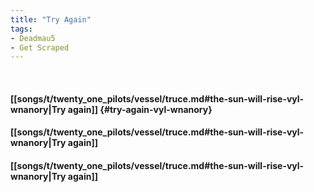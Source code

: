 ```yaml
---
title: "Try Again"
tags:
- Deadmau5
- Get Scraped
---
```

&nbsp;
#### [[songs/t/twenty_one_pilots/vessel/truce.md#the-sun-will-rise-vyl-wnanory|Try again]] {#try-again-vyl-wnanory}
#### [[songs/t/twenty_one_pilots/vessel/truce.md#the-sun-will-rise-vyl-wnanory|Try again]]
#### [[songs/t/twenty_one_pilots/vessel/truce.md#the-sun-will-rise-vyl-wnanory|Try again]]
